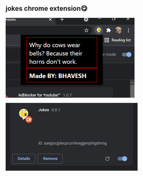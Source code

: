 ## jokes chrome extension😋



![](https://github.com/BhaveshKumar6/Jokes_chrome_extention/blob/main/Capture.PNG)


![](https://github.com/BhaveshKumar6/Jokes_chrome_extention/blob/main/extension.png)




